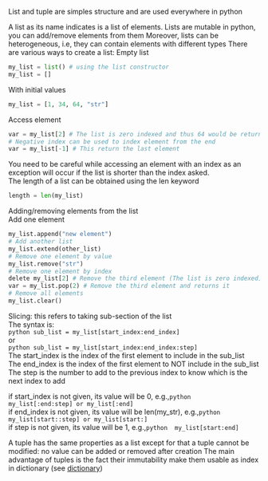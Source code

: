 List and tuple are simples structure and are used everywhere in python

A list as its name indicates is a list of elements.
Lists are mutable in python, you can add/remove elements from them 
Moreover, lists can be heterogeneous, i.e, they can contain elements with different types
There are various ways to create a list:
Empty list
```python
my_list = list() # using the list constructor
my_list = []
```
With initial values
```python
my_list = [1, 34, 64, "str"]
```
Access element
```python
var = my_list[2] # The list is zero indexed and thus 64 would be returned
# Negative index can be used to index element from the end
var = my_list[-1] # This return the last element
```

You need to be careful while accessing an element with an index as an exception will occur if the list 
is shorter than the index asked.                           
The length of a list can be obtained using the len keyword
```python
length = len(my_list)
```

Adding/removing elements from the list       
Add one element
```python
my_list.append("new element")
# Add another list
my_list.extend(other_list)
# Remove one element by value
my_list.remove("str")
# Remove one element by index
delete my_list[2] # Remove the third element (The list is zero indexed)
var = my_list.pop(2) # Remove the third element and returns it
# Remove all elements
my_list.clear()
```

Slicing: this refers to taking sub-section of the list        
The syntax is:       
```python sub_list = my_list[start_index:end_index] ```   
or   
```python sub_list = my_list[start_index:end_index:step] ```   
The start_index is the index of the first element to include in the sub_list               
The end_index is the index of the first element to NOT include in the sub_list                    
The step is the number to add to the previous index to know which is the next index to add                      

if start_index is not given, its value will be 0, e.g.,```python  my_list[:end:step] or my_list[:end] ```                     
if end_index is not given, its value will be len(my_str), e.g.,```python  my_list[start::step] or my_list[start:] ```                   
if step is not given, its value will be 1, e.g.,```python  my_list[start:end] ```                   

A tuple has the same properties as a list except for that a tuple cannot be modified: no value can be added or removed 
after creation
The main advantage of tuples is the fact their immutability make them usable as index in dictionary (see [dictionary](07_dictionnary.md))   
                     
